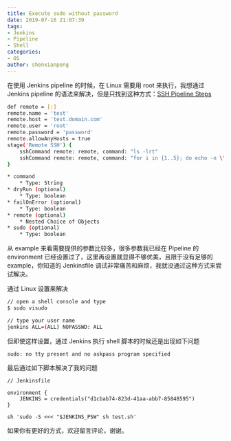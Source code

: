 ```yaml
---
title: Execute sudo without password
date: 2019-07-16 21:07:39
tags:
- Jenkins
- Pipeline
- Shell
categories:
- OS
author: shenxianpeng
---
```


在使用 Jenkins pipeline 的时候，在 Linux 需要用 root 来执行，我想通过 Jenkins pipeline 的语法来解决，但是只找到这种方式：[SSH Pipeline Steps](https://jenkins.io/doc/pipeline/steps/ssh-steps/)

<!-- more -->

```bash
def remote = [:]
remote.name = 'test'
remote.host = 'test.domain.com'
remote.user = 'root'
remote.password = 'password'
remote.allowAnyHosts = true
stage('Remote SSH') {
    sshCommand remote: remote, command: "ls -lrt"
    sshCommand remote: remote, command: "for i in {1..5}; do echo -n \"Loop \$i \"; date ; sleep 1; done"
}

* command
    * Type: String
* dryRun (optional)
    * Type: boolean
* failOnError (optional)
    * Type: boolean
* remote (optional)
    * Nested Choice of Objects
* sudo (optional)
    * Type: boolean
```

从 example 来看需要提供的参数比较多，很多参数我已经在 Pipeline 的 environment 已经设置过了，这里再设置就显得不够优美，且限于没有足够的 example，你知道的 Jenkinsfile 调试非常痛苦和麻烦，我就没通过这种方式来尝试解决。

通过 Linux 设置来解决

```bash
// open a shell console and type
$ sudo visudo

// type your user name
jenkins ALL=(ALL) NOPASSWD: ALL
```

但即使这样设置，通过 Jenkins 执行 shell 脚本的时候还是出现如下问题

```shell
sudo: no tty present and no askpass program specified
```

最后通过如下脚本解决了我的问题

```shell
// Jenkinsfile

environment {
    JENKINS = credentials("d1cbab74-823d-41aa-abb7-85848595")
}

sh 'sudo -S <<< "$JENKINS_PSW" sh test.sh'
```

如果你有更好的方式，欢迎留言评论，谢谢。
